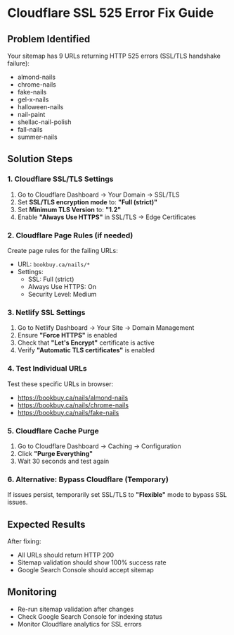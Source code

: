 # Cloudflare SSL 525 Error Fix Guide

## Problem Identified
Your sitemap has 9 URLs returning HTTP 525 errors (SSL/TLS handshake failure):
- almond-nails
- chrome-nails  
- fake-nails
- gel-x-nails
- halloween-nails
- nail-paint
- shellac-nail-polish
- fall-nails
- summer-nails

## Solution Steps

### 1. Cloudflare SSL/TLS Settings
1. Go to Cloudflare Dashboard → Your Domain → SSL/TLS
2. Set **SSL/TLS encryption mode** to: **"Full (strict)"**
3. Set **Minimum TLS Version** to: **"1.2"**
4. Enable **"Always Use HTTPS"** in SSL/TLS → Edge Certificates

### 2. Cloudflare Page Rules (if needed)
Create page rules for the failing URLs:
- URL: `bookbuy.ca/nails/*`
- Settings: 
  - SSL: Full (strict)
  - Always Use HTTPS: On
  - Security Level: Medium

### 3. Netlify SSL Settings
1. Go to Netlify Dashboard → Your Site → Domain Management
2. Ensure **"Force HTTPS"** is enabled
3. Check that **"Let's Encrypt"** certificate is active
4. Verify **"Automatic TLS certificates"** is enabled

### 4. Test Individual URLs
Test these specific URLs in browser:
- https://bookbuy.ca/nails/almond-nails
- https://bookbuy.ca/nails/chrome-nails
- https://bookbuy.ca/nails/fake-nails

### 5. Cloudflare Cache Purge
1. Go to Cloudflare Dashboard → Caching → Configuration
2. Click **"Purge Everything"**
3. Wait 30 seconds and test again

### 6. Alternative: Bypass Cloudflare (Temporary)
If issues persist, temporarily set SSL/TLS to **"Flexible"** mode to bypass SSL issues.

## Expected Results
After fixing:
- All URLs should return HTTP 200
- Sitemap validation should show 100% success rate
- Google Search Console should accept sitemap

## Monitoring
- Re-run sitemap validation after changes
- Check Google Search Console for indexing status
- Monitor Cloudflare analytics for SSL errors
